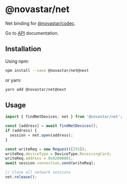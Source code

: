 # @novastar/net

Net binding for [@novastar/codec](https://www.npmjs.com/package/@novastar/codec).

Go to [API](https://sarakusha.github.io/novastar/modules/_novastar_net.html) documentation.

## Installation

Using npm:

```bash
npm install --save @novastar/net@next
```

or yarn:

```bash
yarn add @novastar/net@next
```

## Usage

```ts
import { findNetDevices, net } from '@novastar/net';

const [address] = await findNetDevices();
if (address) {
  session = net.open(address);
}

const writeReq = new Request([255]);
writeReq.deviceType = DeviceType.ReceivingCard;
writeReq.address = 0x02000001;
await session.connection.send(writeReq);

// Close all network sessions
net.release();
```
